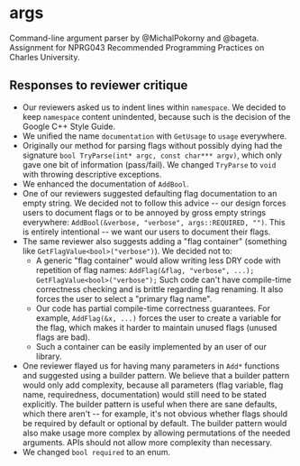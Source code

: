 # args

Command-line argument parser by @MichalPokorny and @bageta.
Assignment for NPRG043 Recommended Programming Practices on Charles University.

## Responses to reviewer critique
 * Our reviewers asked us to indent lines within `namespace`.
   We decided to keep `namespace` content unindented, because such is
   the decision of the Google C++ Style Guide.
 * We unified the name `documentation` with `GetUsage` to `usage` everywhere.
 * Originally our method for parsing flags without possibly dying had
   the signature `bool TryParse(int* argc, const char*** argv)`,
   which only gave one bit of information (pass/fail). We changed `TryParse`
   to `void` with throwing descriptive exceptions.
 * We enhanced the documentation of `AddBool`.
 * One of our reviewers suggested defaulting flag documentation to an empty
   string. We decided not to follow this advice -- our design forces users
   to document flags or to be annoyed by gross empty strings everywhere:
   `AddBool(&verbose, "verbose", args::REQUIRED, "")`.
   This is entirely intentional -- we want our users to document their flags.
 * The same reviewer also  suggests adding a "flag container"
   (something like `GetFlagValue<bool>("verbose")`). We decided not to:
   * A generic "flag container" would allow writing less DRY code with
     repetition of flag names:
       `AddFlag(&flag, "verbose", ...); GetFlagValue<bool>("verbose");`
     Such code can't have compile-time correctness checking and is brittle
     regarding flag renaming. It also forces the user to select a "primary
     flag name".
   * Our code has partial compile-time correctness guarantees. For example,
     `AddFlag(&x, ...)` forces the user to create a variable for the flag,
     which makes it harder to maintain unused flags (unused flags are bad).
   * Such a container can be easily implemented by an user of our library.
 * One reviewer flayed us for having many parameters in `Add*` functions
   and suggested using a builder pattern. We believe that a builder pattern
   would only add complexity, because all parameters (flag variable, flag
   name, requiredness, documentation) would still need to be stated
   explicitly. The builder pattern is useful when there are sane defaults,
   which there aren't -- for example, it's not obvious whether flags
   should be required by default or optional by default.
   The builder pattern would also make usage more complex by allowing
   permutations of the needed arguments. APIs should not allow more
   complexity than necessary.
 * We changed `bool required` to an enum.
